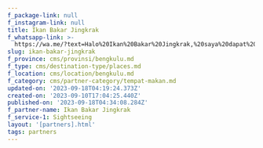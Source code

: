 ```yaml
---
f_package-link: null
f_instagram-link: null
title: Ikan Bakar Jingkrak
f_whatsapp-link: >-
  https://wa.me/?text=Halo%20Ikan%20Bakar%20Jingkrak,%20saya%20dapat%20info%20dari%20@loocale.id%20dan%20punya%20pertanyaan
slug: ikan-bakar-jingkrak
f_province: cms/provinsi/bengkulu.md
f_type: cms/destination-type/places.md
f_location: cms/location/bengkulu.md
f_category: cms/partner-category/tempat-makan.md
updated-on: '2023-09-18T04:19:24.373Z'
created-on: '2023-09-10T17:04:25.440Z'
published-on: '2023-09-18T04:34:08.284Z'
f_partner-name: Ikan Bakar Jingkrak
f_service-1: Sightseeing
layout: '[partners].html'
tags: partners
---
```



